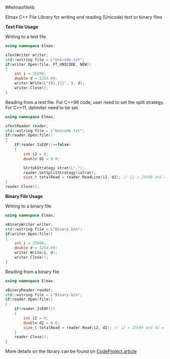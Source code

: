 ##elmaxfilelib

Elmax C++ File Library for writing and reading (Unicode) text or binary files

**Text File Usage**

Writing to a test file

```Cpp
using namespace Elmax;

xTextWriter writer;
std::wstring file = L"Unicode.txt";
if(writer.Open(file, FT_UNICODE, NEW))
{
    int i = 25698;
    double d = 1254.69;
    writer.Write(L"{0},{1}", i, d);
    writer.Close();
}
```

Reading from a test file. For C++98 code, user need to set the split strategy. For C++11, delimiter need to be set.

```Cpp
using namespace Elmax;

xTextReader reader;
std::wstring file = L"Unicode.txt";
if(reader.Open(file))
{
    if(reader.IsEOF()==false)
    {
        int i2 = 0;
        double d2 = 0.0;

        StrtokStrategy strat(L",");
        reader.SetSplitStrategy(&strat);
        size_t totalRead = reader.ReadLine(i2, d2); // i2 = 25698 and d2 = 1254.69
}
reader.Close();
```

**Binary File Usage**

Writing to a binary file

```Cpp
using namespace Elmax;

xBinaryWriter writer;
std::wstring file = L"Binary.bin";
if(writer.Open(file))
{
    int i = 25698;
    double d = 1254.69;
    writer.Write(i, d);
    writer.Close();
}
```
    
Reading from a binary file

```Cpp
using namespace Elmax;

xBinaryReader reader;
std::wstring file = L"Binary.bin";
if(reader.Open(file))
{
    if(reader.IsEOF())
    {
        int i2 = 0;
        double d2 = 0.0;
        size_t totalRead = reader.Read(i2, d2); // i2 = 25698 and d2 = 1254.69
    }
    reader.Close();
}
```

More details on the library can be found on [CodeProject article](http://www.codeproject.com/Articles/465434/Unification-of-Text-and-Binary-File-APIs)
